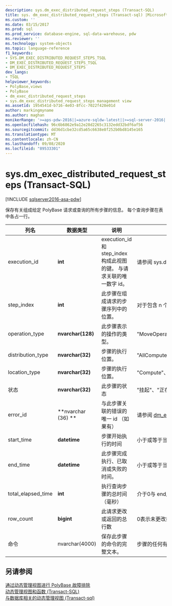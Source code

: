 ```yaml
---
description: sys.dm_exec_distributed_request_steps (Transact-SQL)
title: sys. dm_exec_distributed_request_steps (Transact-sql) |Microsoft Docs
ms.custom: ''
ms.date: 03/15/2017
ms.prod: sql
ms.prod_service: database-engine, sql-data-warehouse, pdw
ms.reviewer: ''
ms.technology: system-objects
ms.topic: language-reference
f1_keywords:
- SYS.DM_EXEC_DISTRIBUTED_REQUEST_STEPS_TSQL
- DM_EXEC_DISTRIBUTED_REQUEST_STEPS_TSQL
- DM_EXEC_DISTRIBUTED_REQUEST_STEPS
dev_langs:
- TSQL
helpviewer_keywords:
- PolyBase,views
- PolyBase
- dm_exec_distributed_request_steps
- sys.dm_exec_distributed_request_steps management view
ms.assetid: 1954541d-b716-4e03-8fcc-7022f428e01d
author: markingmyname
ms.author: maghan
monikerRange: '>=aps-pdw-2016||=azure-sqldw-latest||>=sql-server-2016||=sqlallproducts-allversions||>=sql-server-linux-2017||=azuresqldb-mi-current'
ms.openlocfilehash: 96c6b6862e9a12e28d2265c3132edd32bdf6af56
ms.sourcegitcommit: dd36d1cbe32cd5a65c6638e8f252b0bd8145e165
ms.translationtype: MT
ms.contentlocale: zh-CN
ms.lasthandoff: 09/08/2020
ms.locfileid: "89533301"
---
```

# <a name="sysdm_exec_distributed_request_steps-transact-sql"></a>sys.dm_exec_distributed_request_steps (Transact-SQL)
[!INCLUDE [sqlserver2016-asa-pdw](../../includes/applies-to-version/sqlserver2016-asa-pdw.md)]

  保存有关组成给定 PolyBase 请求或查询的所有步骤的信息。 每个查询步骤在表中各占一行。  
  
|列名|数据类型|说明|范围|  
|-----------------|---------------|-----------------|-----------|  
|execution_id|**int**|execution_id 和 step_index 构成此视图的键。 与请求关联的唯一数字 id。|请参阅 sys.databases 中的 ID [&#40;transact-sql&#41;dm_exec_requests ](../../relational-databases/system-dynamic-management-views/sys-dm-exec-requests-transact-sql.md)。|  
|step_index|**int**|此步骤在组成请求的步骤序列中的位置。|对于包含 n 个步骤的请求，为 0 (n-1) 。|  
|operation_type|**nvarchar(128)**|此步骤表示的操作的类型。|"MoveOperation"、"OnOperation"、"RandomIDOperation"、"RemoteOperation"、"ReturnOperation"、"ShuffleMoveOperation"、"TempTablePropertiesOperation"、"DropDiagnosticsNotifyOperation"、"HadoopShuffleOperation"、"HadoopBroadCastOperation"、"HadoopRoundRobinOperation"|  
|distribution_type|**nvarchar(32)**|步骤的执行位置。|"AllComputeNodes"、"AllDistributions"、"ComputeNode"、"分发"、"AllNodes"、"SubsetNodes"、"SubsetDistributions"、"未指定"。|  
|location_type|**nvarchar(32)**|步骤的执行位置。|"Compute"、"Head" 或 "DMS"。 所有数据移动步骤显示 "DMS"。|  
|状态|**nvarchar(32)**|此步骤的状态|"挂起"、"正在运行"、"完成"、"失败"、"UndoFailed"、"PendingCancel"、"已取消"、"撤消"、"已中止"|  
|error_id|**nvarchar (36) **|与此步骤关联的错误的唯一 id （如果有）|请参阅 [dm_exec_compute_node_errors &#40;transact-sql&#41;](../../relational-databases/system-dynamic-management-views/sys-dm-exec-compute-node-errors-transact-sql.md)的 id，如果未发生错误，则为 NULL。|  
|start_time|**datetime**|步骤开始执行的时间|小于或等于当前时间，大于或等于此步骤所属的查询 end_compile_time。|  
|end_time|**datetime**|此步骤完成执行、已取消或失败的时间。|小于或等于当前时间，大于或等于 start_time，则将设置为 NULL 以查看当前正在执行或已排队的步骤。|  
|total_elapsed_time|**int**|执行查询步骤的总时间（毫秒）|介于0与 end_time 与 start_time 之间的差异。 对于排队步骤，为0。|  
|row_count|**bigint**|此请求更改或返回的总行数|0表示未更改或返回数据的步骤，否则为受影响的行数。 对于 DMS 步骤，将设置为-1。|  
|命令|nvarchar(4000)|保存此步骤的命令的完整文本。|步骤的任何有效请求字符串。 如果长度超过4000个字符，则截断。|  
  
## <a name="see-also"></a>另请参阅  
 [通过动态管理视图进行 PolyBase 故障排除](https://msdn.microsoft.com/library/ce9078b7-a750-4f47-b23e-90b83b783d80)   
 [动态管理视图和函数 (Transact-SQL)](~/relational-databases/system-dynamic-management-views/system-dynamic-management-views.md)   
 [与数据库相关的动态管理视图 &#40;Transact-sql&#41;](../../relational-databases/system-dynamic-management-views/database-related-dynamic-management-views-transact-sql.md)  
  
  
